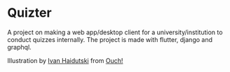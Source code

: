 # Quizter
A project on making a web app/desktop client for a university/institution to conduct quizzes internally. The project is made with flutter, django and graphql.

Illustration by <a href="https://icons8.com/illustrations/author/5dca95ef01d036001426e2bc">Ivan Haidutski</a> from <a href="https://icons8.com/illustrations">Ouch!</a>
